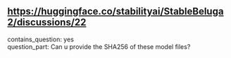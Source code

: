 ## https://huggingface.co/stabilityai/StableBeluga2/discussions/22

contains_question: yes  
question_part: Can u provide the SHA256 of these model files?